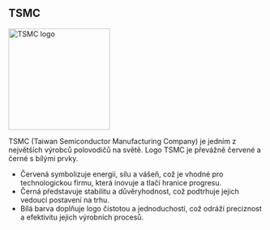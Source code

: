 ## TSMC
<img src="https://upload.wikimedia.org/wikipedia/en/thumb/6/63/Tsmc.svg/800px-Tsmc.svg.png" alt="TSMC logo" width="200">

TSMC (Taiwan Semiconductor Manufacturing Company) je jedním z největších výrobců polovodičů na světě. Logo TSMC je převážně červené a černé s bílými prvky.
- Červená symbolizuje energii, sílu a vášeň, což je vhodné pro technologickou firmu, která inovuje a tlačí hranice progresu.
- Černá představuje stabilitu a důvěryhodnost, což podtrhuje jejich vedoucí postavení na trhu.
- Bílá barva doplňuje logo čistotou a jednoduchostí, což odráží preciznost a efektivitu jejich výrobních procesů.
